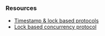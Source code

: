 ### Resources
- [Timestamp & lock based protocols](https://www.guru99.com/dbms-concurrency-control.html)
- [Lock based concurrency protocol](https://www.geeksforgeeks.org/lock-based-concurrency-control-protocol-in-dbms/)
